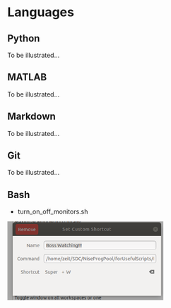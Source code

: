 # Languages
## Python
To be illustrated...
## MATLAB
To be illustrated...
## Markdown
To be illustrated...
## Git
To be illustrated...
## Bash
- turn_on_off_monitors.sh
<p align="left">
  <img src="./Assets/bash_boss_watching.png" alt="drawing" width="70%"/>
</p>
